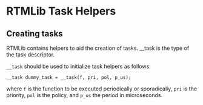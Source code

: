 
# RTMLib Task Helpers

## Creating tasks

RTMLib contains helpers to aid the creation of tasks. __task is the type of the task descriptor.

```__task``` should be used to initialize task helpers as follows:

~~~~~~~{.cpp}
__task dummy_task = __task(f, pri, pol, p_us);

~~~~~~~
where `f` is the function to be executed periodically or sporadically, `pri` is the priority, `pol` is the policy, and `p_us` the period in microseconds.

